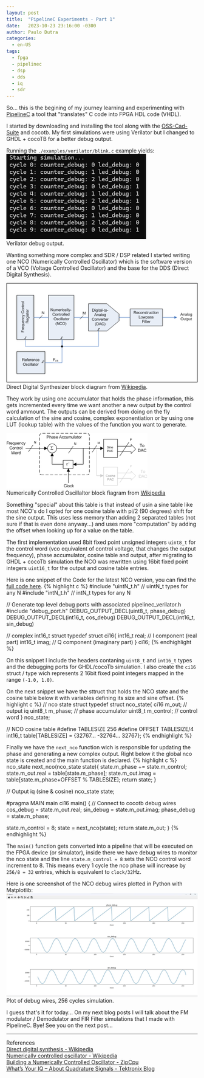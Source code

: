 ```yaml
---
layout: post
title:  "PipelineC Experiments - Part 1"
date:   2023-10-23 23:16:00 -0300
author: Paulo Dutra
categories:
  - en-US
tags:
  - fpga
  - pipelinec
  - dsp
  - dds
  - iq
  - sdr
---
```

So... this is the begining of my journey learning and experimenting with [PipelineC](https://github.com/JulianKemmerer/PipelineC) a tool that "translates" C code into FPGA HDL code (VHDL).

I started by downloading and installing the tool along with the [OSS-Cad-Suite](https://github.com/YosysHQ/oss-cad-suite-build) and cocotb. My first simulations were using Verilator but I changed to GHDL + cocoTB for a better debug output.

Running the `./examples/verilator/blink.c` example yields:
![verilator_blink](/assets/img/verilator_blink.png)\
Verilator debug output.

Wanting something more complex and SDR / DSP related I started writing one NCO (Numerically Controlled Oscillator) which is the software version of a VCO (Voltage Controlled Oscillator) and the base for the DDS (Direct Digital Synthesis). 

![dds-image](/assets/img/Direct_digital_synthesizer_block_diagram.png)\
Direct Digital Synthesizer block diagram from [Wikipedia](https://en.wikipedia.org/wiki/Direct_digital_synthesis#/media/File:Direct_digital_synthesizer_block_diagram.png).

They work by using one accumulator that holds the phase information, this gets incremented every time we want another a new output by the control word ammount. The outputs can be derived from doing on the fly calculation of the sine and cosine, complex exponentiation or by using one LUT (lookup table) with the values of the function you want to generate.

![nco-image](/assets/img/Generic_NCO.png)\
Numerically Controlled Oscillaltor block fiagram from [Wikipedia](https://en.wikipedia.org/wiki/Numerically_controlled_oscillator#/media/File:Generic_NCO.png)

Something "special" about this table is that instead of usin a sine table like most NCO's do I opted for one cosine table with pi/2 (90 degrees) shift for the sine output. This uses less memory than adding 2 separated tables (not sure if that is even done anyway...) and uses more "computation" by adding the offset when looking up for a value on the table.

The first implementation used 8bit fixed point unsigned integers `uint8_t` for the control word (vco equivalent of control voltage, that changes the output frequency), phase accumulator, cosine table and output, after migrating to GHDL + cocoTb simulation the NCO was rewritten using 16bit fixed point integers `uint16_t` for the output and cosine table entries.

Here is one snippet of the Code for the latest NCO version, you can find the [full code here](/assets/code/pipelinec/nco.c).
{% highlight c %}
#include "uintN_t.h"  // uintN_t types for any N
#include "intN_t.h" // intN_t types for any N

// Generate top level debug ports with associated pipelinec_verilator.h
#include "debug_port.h"
DEBUG_OUTPUT_DECL(uint8_t, phase_debug)
DEBUG_OUTPUT_DECL(int16_t, cos_debug)
DEBUG_OUTPUT_DECL(int16_t, sin_debug)

// complex int16_t struct
typedef struct ci16{
  int16_t real; // I component (real part)
  int16_t imag;  // Q component (imaginary part)
} ci16;
{% endhighlight %}

On this snippet I include the headers contaning `uint8_t` and `int16_t` types and the debugging ports for GHDL/cocoTb simulation. I also create the `ci16` struct / type wich represents 2 16bit fixed point integers mapped in the range `(-1.0, 1.0)`.

On the next snippet we have the sttruct that holds the NCO state and the cosine table below it with variables defining its size and sine offset.
{% highlight c %}
// nco state struct
typedef struct nco_state{
  ci16 m_out; // output iq
  uint8_t m_phase; // phase accumulator
  uint8_t m_control; // control word 
} nco_state;

// NCO cosine table
#define TABLESIZE 256
#define OFFSET TABLESIZE/4
int16_t table[TABLESIZE] = {32767... -32764... 32767};
{% endhighlight %}

Finally we have the `next_nco` function wich is responsible for updating the phase and generating a new complex output. Right below it the global nco state is created and the main function is declared.
{% highlight c %}
nco_state next_nco(nco_state state){
  state.m_phase += state.m_control;
  state.m_out.real = table[state.m_phase];
  state.m_out.imag = table[state.m_phase+OFFSET % TABLESIZE];
  return state;
}

// Output iq (sine & cosine)
nco_state state;

#pragma MAIN main
ci16 main()
{
  // Connect to cocotb debug wires
  cos_debug = state.m_out.real;
  sin_debug = state.m_out.imag;
  phase_debug = state.m_phase;

  state.m_control = 8;
  state = next_nco(state);
  return state.m_out;
}
{% endhighlight %}

The `main()` function gets converted into a pipeline that will be executed on the FPGA device (or simulator), inside there we have debug wires to monitor the nco state and the line `state.m_control = 8` sets the NCO control word increment to 8. This means every 1 cycle the nco phase will increase by `256/8 = 32` entries, which is equivalent to `clock/32`Hz.

Here is one screenshot of the NCO debug wires plotted in Python with Matplotlib:
![nco-output](/assets/img/nco-output-0.jpg)\
Plot of debug wires, 256 cycles simulation.

I guess that's it for today... On my next blog posts I will talk about the FM modulator / Demodulator and FIR Filter simulations that I made with PipelineC. Bye! See you on the next post...

---
References\
[Direct digital synthesis - Wikipedia](https://en.wikipedia.org/wiki/Direct_digital_synthesis)\
[Numerically controlled oscillator - Wikipedia](https://en.wikipedia.org/wiki/Numerically_controlled_oscillator)\
[Building a Numerically Controlled Oscillator - ZipCpu](https://zipcpu.com/dsp/2017/12/09/nco.html)\
[What’s Your IQ – About Quadrature Signals - Tektronix Blog](https://www.tek.com/en/blog/quadrature-iq-signals-explained)